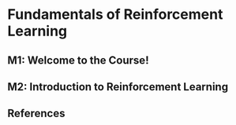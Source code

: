 # Fundamentals of Reinforcement Learning

## M1: Welcome to the Course!

## M2: Introduction to Reinforcement Learning

## References
